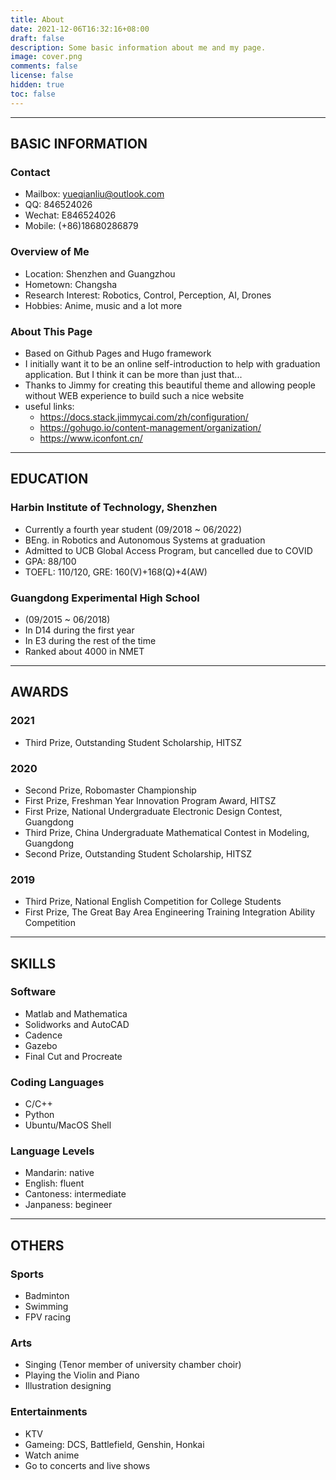 ```yaml
---
title: About
date: 2021-12-06T16:32:16+08:00
draft: false
description: Some basic information about me and my page.
image: cover.png
comments: false
license: false
hidden: true
toc: false
---
```


---
## BASIC INFORMATION

### Contact
* Mailbox: yueqianliu@outlook.com
* QQ: 846524026
* Wechat: E846524026
* Mobile: (+86)18680286879

### Overview of Me
* Location: Shenzhen and Guangzhou
* Hometown: Changsha
* Research Interest: Robotics, Control, Perception, AI, Drones
* Hobbies: Anime, music and a lot more

### About This Page
* Based on Github Pages and Hugo framework
* I initially want it to be an online self-introduction to help with graduation application. But I think it can be more than just that...
* Thanks to Jimmy for creating this beautiful theme and allowing people without WEB experience to build such a nice website
* useful links:
    * https://docs.stack.jimmycai.com/zh/configuration/
    * https://gohugo.io/content-management/organization/
    * https://www.iconfont.cn/
---
## EDUCATION

### Harbin Institute of Technology, Shenzhen
* Currently a fourth year student (09/2018 ~ 06/2022)
* BEng. in Robotics and Autonomous Systems at graduation
* Admitted to UCB Global Access Program, but cancelled due to COVID
* GPA: 88/100
* TOEFL: 110/120, GRE: 160(V)+168(Q)+4(AW)

### Guangdong Experimental High School
* (09/2015 ~ 06/2018)
* In D14 during the first year
* In E3 during the rest of the time
* Ranked about 4000 in NMET 

---
## AWARDS
### 2021
* Third Prize, Outstanding Student Scholarship, HITSZ
### 2020
* Second Prize, Robomaster Championship
* First Prize, Freshman Year Innovation Program Award, HITSZ
* First Prize, National Undergraduate Electronic Design Contest, Guangdong
* Third Prize, China Undergraduate Mathematical Contest in Modeling, Guangdong 
* Second Prize, Outstanding Student Scholarship, HITSZ
### 2019
* Third Prize, National English Competition for College Students
* First Prize, The Great Bay Area Engineering Training Integration Ability Competition

---
## SKILLS
### Software
* Matlab and Mathematica
* Solidworks and AutoCAD
* Cadence
* Gazebo
* Final Cut and Procreate
### Coding Languages
* C/C++
* Python
* Ubuntu/MacOS Shell
### Language Levels
* Mandarin: native
* English: fluent
* Cantoness: intermediate
* Janpaness: begineer

---
## OTHERS
### Sports
* Badminton
* Swimming
* FPV racing
### Arts
* Singing (Tenor member of university chamber choir)
* Playing the Violin and Piano
* Illustration designing
### Entertainments
* KTV
* Gameing: DCS, Battlefield, Genshin, Honkai
* Watch anime
* Go to concerts and live shows
